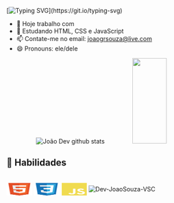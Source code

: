 [![Typing SVG](https://readme-typing-svg.herokuapp.com/?color=0528F2&size=40&center=true&vCenter=true&width=1000&lines=Olá,+Eu+sou+o+João+Dev;Bem+vindo+ao+meu+perfil!)](https://git.io/typing-svg)

- 🔭 Hoje trabalho com
- 🌱 Estudando HTML, CSS e JavaScript
- 📫 Contate-me no email: joaogrsouza@live.com
- 😄 Pronouns: ele/dele

<div align="center">
  <img width="50%" height="200px" src="https://github-readme-stats.vercel.app/api?username=Dev-JoaoSouza&show_icons=true&count_private=true&hide_border=true&title_color=277ff2&icon_color=ff91a4&text_color=c9d1d9&bg_color=0d1117" alt="João Dev github stats" /> 
  <img width="40%" height="200px" src="https://github-readme-stats.vercel.app/api/top-langs/?username=Dev-JoaoSouza&layout=compact&hide_border=true&title_color=ff91a4&text_color=277ff2&bg_color=0d1117" />
</div>

## 📘 Habilidades
<div style="display: inline_block"><br>
  <img align="center" alt="Dev-JoaoSouza-HTML" height="30" width="60" src="https://raw.githubusercontent.com/devicons/devicon/master/icons/html5/html5-original.svg">
  <img align="center" alt="Dev-JoaoSouza-CSS" height="30" width="60" src="https://raw.githubusercontent.com/devicons/devicon/master/icons/css3/css3-original.svg">
  <img align="center" alt="Dev-JoaoSouza-Js" height="30" width="60" src="https://raw.githubusercontent.com/devicons/devicon/master/icons/javascript/javascript-plain.svg">
  <img align="center" alt="Dev-JoaoSouza-VSC" height="30" width="60" src="https://cdn.jsdelivr.net/gh/devicons/devicon/icons/vscode/vscode-original.svg">
</div>
